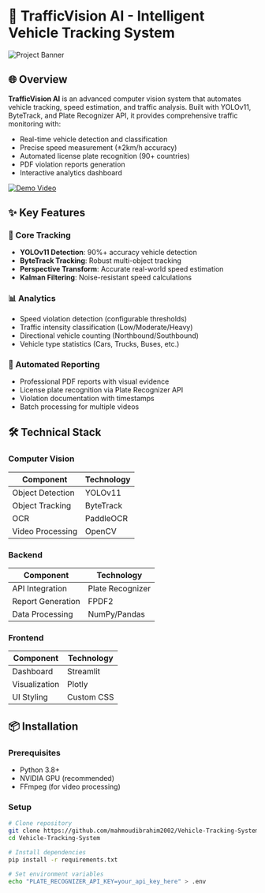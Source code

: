 # 🚗 TrafficVision AI - Intelligent Vehicle Tracking System

![Project Banner](https://i.ibb.co/gX7jSgL/white.png)

## 🌐 Overview
**TrafficVision AI** is an advanced computer vision system that automates vehicle tracking, speed estimation, and traffic analysis. Built with YOLOv11, ByteTrack, and Plate Recognizer API, it provides comprehensive traffic monitoring with:
- Real-time vehicle detection and classification
- Precise speed measurement (±2km/h accuracy)
- Automated license plate recognition (90+ countries)
- PDF violation reports generation
- Interactive analytics dashboard

[![Demo Video](https://img.youtube.com/vi/7iGKksFZZzY/maxresdefault.jpg)](https://youtu.be/7iGKksFZZzY)

## ✨ Key Features

### 🚦 Core Tracking
- **YOLOv11 Detection**: 90%+ accuracy vehicle detection
- **ByteTrack Tracking**: Robust multi-object tracking
- **Perspective Transform**: Accurate real-world speed estimation
- **Kalman Filtering**: Noise-resistant speed calculations

### 📊 Analytics
- Speed violation detection (configurable thresholds)
- Traffic intensity classification (Low/Moderate/Heavy)
- Directional vehicle counting (Northbound/Southbound)
- Vehicle type statistics (Cars, Trucks, Buses, etc.)

### 📄 Automated Reporting
- Professional PDF reports with visual evidence
- License plate recognition via Plate Recognizer API
- Violation documentation with timestamps
- Batch processing for multiple videos

## 🛠️ Technical Stack

### Computer Vision
| Component          | Technology       |
|--------------------|------------------|
| Object Detection   | YOLOv11          |
| Object Tracking    | ByteTrack        |
| OCR                | PaddleOCR        |
| Video Processing   | OpenCV           |

### Backend
| Component          | Technology       |
|--------------------|------------------|
| API Integration    | Plate Recognizer |
| Report Generation  | FPDF2            |
| Data Processing    | NumPy/Pandas     |

### Frontend
| Component          | Technology       |
|--------------------|------------------|
| Dashboard          | Streamlit        |
| Visualization      | Plotly           |
| UI Styling         | Custom CSS       |

## 📦 Installation

### Prerequisites
- Python 3.8+
- NVIDIA GPU (recommended)
- FFmpeg (for video processing)

### Setup
```bash
# Clone repository
git clone https://github.com/mahmoudibrahim2002/Vehicle-Tracking-System.git
cd Vehicle-Tracking-System

# Install dependencies
pip install -r requirements.txt

# Set environment variables
echo "PLATE_RECOGNIZER_API_KEY=your_api_key_here" > .env
